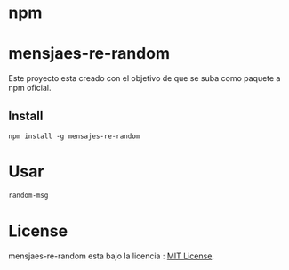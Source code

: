 # npm


# mensjaes-re-random

Este proyecto esta creado con el objetivo de que se suba como paquete a npm oficial.

## Install

```npm
npm install -g mensajes-re-random
```

# Usar

```bash
random-msg
```


# License
mensjaes-re-random esta bajo la licencia : [MIT License](https://opensource.org/licenses/MIT).
